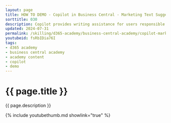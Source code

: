 ```yaml
---
layout: page
title: HOW TO DEMO - Copilot in Business Central - Marketing Text Suggestions
sorttitle: 030
description: Copilot provides writing assistance for users responsible for authoring marketing text (also known as copy) on items in Business Central. This feature is known as marketing text suggestions. The marketing text suggestions feature provides writing assistance for users responsible for authoring marketing text (also known as copy) on items in Business Central.
updated: 2024-07-31
permalink: /skilling/d365-academy/business-central-academy/copilot-marketingtext
youtubeid: fsRbIDia76I
tags: 
- d365 academy
- business central academy
- academy content
- copilot
- demo
---
```


# {{ page.title }}

{{ page.description }}

{% include youtubethumb.md showlink="true" %}
